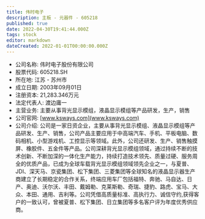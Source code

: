 ```yaml
---
title: 伟时电子
description: 主板 - 元器件 - 605218
published: true
date: 2022-04-30T19:41:44.000Z
tags: stock
editor: markdown
dateCreated: 2022-01-01T00:00:00.000Z
---
```


- 公司名称: 伟时电子股份有限公司
- 股票代码: 605218.SH
- 所在地: 江苏 - 苏州市
- 成立日期: 2003年09月01日
- 注册资本: 21,283.346万元
- 法定代表人: 渡边庸一
- 主营业务: 主要从事背光显示模组，液晶显示模组等产品研发，生产，销售
- 公司官网: [www.ksways.com](www.ksways.com)
- 公司介绍: 公司是一家日资企业，主要从事背光显示模组、液晶显示模组等产品研发、生产、销售，公司产品主要应用于中高端汽车、手机、平板电脑、数码相机、小型游戏机、工控显示等领域。此外，公司还研发、生产、销售触摸屏、橡胶件、五金件等产品。公司深耕背光显示模组领域，通过持续不断的技术创新、不断加深的一体化生产能力，持续打造技术领先、质量过硬、服务周全的优质产品，已成为全球车载背光显示模组领域领先企业之一，与夏普、JDI、深天马、京瓷集团、松下集团、三菱集团等全球知名的液晶显示器生产商建立了长期稳定的合作关系，终端应用车厂包括福特、奔驰、马自达、日产、奥迪、沃尔沃、丰田、戴姆勒、克莱斯勒、奇瑞、捷豹、路虎、宝马、大众、本田、通用、吉利等。公司凭借高质量标准、高执行力、诚信守约,获得客户的一致认可，曾被夏普、松下集团、日立集团等多名客户评为年度优秀供应商。


